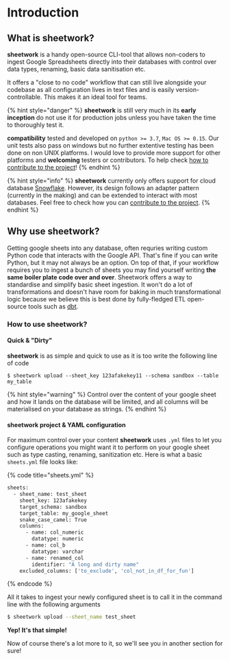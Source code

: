 # Introduction

## What is sheetwork?

**sheetwork** is a handy open-source CLI-tool that allows non-coders to ingest Google Spreadsheets directly into their databases with control over data types, renaming, basic data sanitisation etc.

It offers a "close to no code" workflow that can still live alongside your codebase as all configuration lives in text files and is easily version-controllable. This makes it an ideal tool for teams.

{% hint style="danger" %}
**sheetwork** is still very much in its **early inception** do not use it for production jobs unless you have taken the time to thoroughly test it.

**compatibility** tested and developed on `python >= 3.7`, `Mac OS >= 0.15`. Our unit tests also pass on windows but no further extentive testing has been done on non UNIX platforms. I would love to provide more support for other platforms and **welcoming** testers or contributors. To help check [how to contribute to the project](https://github.com/bastienboutonnet/sheetwork/blob/dev/nicolas_jaar/CONTRIBUTING.md)!
{% endhint %}

{% hint style="info" %}
**sheetwork** currently only offers support for cloud database [Snowflake](https://www.snowflake.com/). However, its design follows an adapter pattern \(currently in the making\) and can be extended to interact with most databases. Feel free to check how you can [contribute to the project](https://github.com/bastienboutonnet/sheetload).
{% endhint %}

## Why use sheetwork?

Getting google sheets into any database, often requries writing custom Python code that interacts with the Google API. That's fine if you can write Python, but it may not always be an option. On top of that, if your workflow requires you to ingest a bunch of sheets you may find yourself writing **the same boiler plate code over and over**. Sheetwork offers a way to standardise and simplify basic sheet ingestion. It won't do a lot of transformations and doesn't have room for baking in much transformational logic because we believe this is best done by fully-fledged ETL open-source tools such as [dbt](https://www.getdbt.com/).

### How to use sheetwork?

#### Quick & "Dirty"

**sheetwork** is as simple and quick to use as it is too write the following line of code

```
$ sheetwork upload --sheet_key 123afakekey11 --schema sandbox --table my_table
```

{% hint style="warning" %}
 Control over the content of your google sheet and how it lands on the database will be limited, and all columns will be materialised on your database as strings.
{% endhint %}

#### sheetwork project & YAML configuration

For maximum control over your content **sheetwork** uses `.yml` files to let you configure operations you might want it to perform on your google sheet such as type casting, renaming, sanitization etc. Here is what a basic `sheets.yml` file looks like:

{% code title="sheets.yml" %}
```bash
sheets:
  - sheet_name: test_sheet
    sheet_key: 123afakekey
    target_schema: sandbox
    target_table: my_google_sheet
    snake_case_camel: True
    columns:
      - name: col_numeric
        datatype: numeric
      - name: col_b
        datatype: varchar
      - name: renamed_col
        identifier: "A long and dirty name"
    excluded_columns: ['to_exclude', 'col_not_in_df_for_fun']
```
{% endcode %}

All it takes to ingest your newly configured sheet is to call it in the command line with the following arguments

```bash
$ sheetwork upload --sheet_name test_sheet
```

**Yep! It's that simple!**

Now of course there's a lot more to it, so we'll see you in another section for sure!

